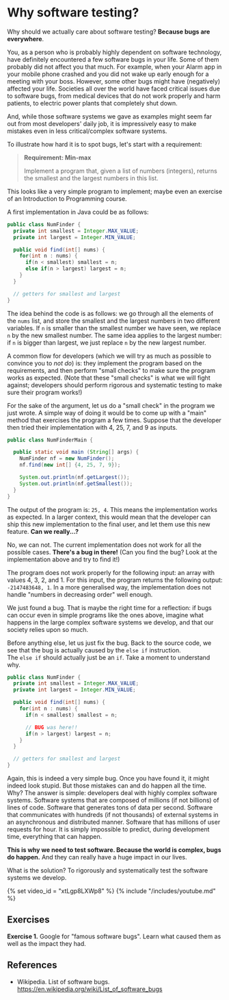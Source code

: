 # Why software testing?


Why should we actually care about software testing?
**Because bugs are everywhere**. 

You, as a person who is probably highly dependent on software technology, have definitely encountered a few software bugs in your life. Some of them probably did not affect you that much. For example, when your Alarm app in your mobile phone crashed and you did not wake up early enough for a meeting with your boss. However, some other bugs might have (negatively) affected your life. Societies all over the world have faced critical issues due to software bugs, from medical devices that do not work properly and harm patients, to electric power plants that completely shut down.

And, while those software systems we gave as examples might seem far out from most developers' daily job, it is impressively easy to make mistakes even in less critical/complex software systems.

To illustrate how hard it is to spot bugs, let's start with a requirement:

> **Requirement: Min-max**
>
> Implement a program that, given a list of numbers (integers), returns 
> the smallest and the largest numbers in this list.

This looks like a very simple program to implement; maybe even an exercise of an Introduction to Programming course. 

A first implementation in Java could be as follows:

```java
public class NumFinder {
  private int smallest = Integer.MAX_VALUE;
  private int largest = Integer.MIN_VALUE;

  public void find(int[] nums) {
    for(int n : nums) {
      if(n < smallest) smallest = n;
      else if(n > largest) largest = n;
    }
  }

  // getters for smallest and largest
}
```


The idea behind the code is as follows: we go through all the elements of the `nums` list, and store the smallest and the largest numbers in two different variables.
If `n` is smaller than the smallest number we have seen, we replace `n` by the new smallest number. The same idea applies to the largest number: 
if `n` is bigger than largest, we just replace `n` by the new largest number. 

A common flow for developers (which we will try as much as possible to convince you to _not do_) is: they implement the program based on the requirements, and then perform "small checks" to make sure the program works as expected. (Note that these "small checks" is what we will fight against; developers should perform rigorous and systematic testing to make sure their program works!)

For the sake of the argument, let us do a "small check" in the program we just wrote. A simple way of doing it would be to come up with a "main" method that exercises the program a few times. 
Suppose that the developer then tried their implementation with 4, 25, 7, and 9 as inputs. 


```java
public class NumFinderMain {

  public static void main (String[] args) {
    NumFinder nf = new NumFinder();
    nf.find(new int[] {4, 25, 7, 9});

    System.out.println(nf.getLargest());
    System.out.println(nf.getSmallest());
  }
}
```

The output of the program is: `25, 4`. This means the implementation works as expected. In a larger context, this would mean that the developer can ship this new implementation to the final user, and let them use this new feature. **Can we really...?**

No, we can not. The current implementation does not work for all the possible cases. **There's a bug in there!** (Can you find the bug? Look at the implementation above and try to find it!)

The program does not work properly for the following input: an array with values 4, 3, 2, and 1. For this input, the program returns the following output: `-2147483648, 1`.
In a more generalised way, the implementation does not handle "numbers in decreasing order" well enough. 

We just found a bug. That is maybe the right time for a reflection: if bugs can occur
even in simple programs like the ones above, imagine what happens in the large complex
software systems we develop, and that our society relies upon so much.

Before anything else, let us just fix the bug.
Back to the source code, we see that the bug is 
actually caused by the `else if` instruction.  
The `else if` should actually just be an `if`. 
Take a moment to understand why.

```java
public class NumFinder {
  private int smallest = Integer.MAX_VALUE;
  private int largest = Integer.MIN_VALUE;

  public void find(int[] nums) {
    for(int n : nums) {
      if(n < smallest) smallest = n;

      // BUG was here!!
      if(n > largest) largest = n;
    }
  }

  // getters for smallest and largest
}
```

Again, this is indeed a very simple bug. Once you have found it, it might indeed
look stupid. But those mistakes 
can and do happen all the time. Why? The answer is simple: developers deal 
with highly complex software systems. Software systems that are composed of millions (if not billions) of lines of code. Software that generates tons of data per second. Software that communicates with hundreds (if not thousands) of external systems in an asynchronous and distributed manner. Software that has millions of user requests for hour. 
It is simply impossible to predict, during development time, everything that can happen. 

**This is why we need to test software. Because the world is complex, bugs do happen.**
And they can really have a huge impact in our lives.

What is the solution? To rigorously and systematically test the software systems we develop.

{% set video_id = "xtLgp8LXWp8" %}
{% include "/includes/youtube.md" %}

## Exercises

**Exercise 1.**
Google for "famous software bugs". Learn what caused them as well as the impact they
had.

## References

* Wikipedia. List of software bugs. https://en.wikipedia.org/wiki/List_of_software_bugs
